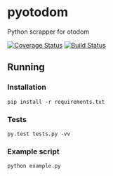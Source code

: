 # pyotodom
Python scrapper for otodom

[![Coverage Status](https://coveralls.io/repos/github/limebrains/pyotodom/badge.svg?branch=master)](https://coveralls.io/github/limebrains/pyotodom?branch=master)
[![Build Status](https://travis-ci.org/limebrains/pyotodom.svg?branch=master)](https://travis-ci.org/limebrains/pyotodom)


## Running 

### Installation

```
pip install -r requirements.txt
```

### Tests
```
py.test tests.py -vv
```

### Example script
```
python example.py
```


